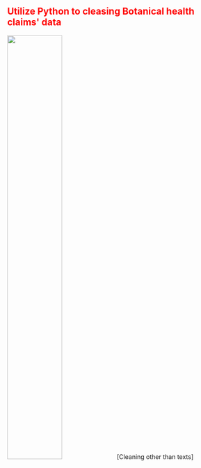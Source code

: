 <h2 style='color:red'> Utilize Python to cleasing Botanical health claims' data </h2> 

<img src="https://user-images.githubusercontent.com/65596664/154809596-a7527236-4775-4832-bf69-7eba010c968a.png" width=50% height=50%>[Cleaning other than texts]


